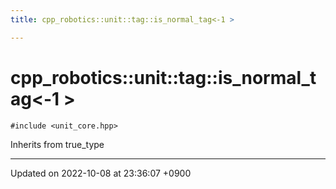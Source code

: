 ```yaml
---
title: cpp_robotics::unit::tag::is_normal_tag<-1 >

---
```


# cpp_robotics::unit::tag::is_normal_tag<-1 >






`#include <unit_core.hpp>`

Inherits from true_type

-------------------------------

Updated on 2022-10-08 at 23:36:07 +0900